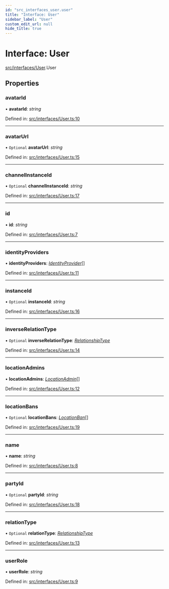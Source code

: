 ```yaml
---
id: "src_interfaces_user.user"
title: "Interface: User"
sidebar_label: "User"
custom_edit_url: null
hide_title: true
---
```


# Interface: User

[src/interfaces/User](../modules/src_interfaces_user.md).User

## Properties

### avatarId

• **avatarId**: *string*

Defined in: [src/interfaces/User.ts:10](https://github.com/xr3ngine/xr3ngine/blob/716a06460/packages/common/src/interfaces/User.ts#L10)

___

### avatarUrl

• `Optional` **avatarUrl**: *string*

Defined in: [src/interfaces/User.ts:15](https://github.com/xr3ngine/xr3ngine/blob/716a06460/packages/common/src/interfaces/User.ts#L15)

___

### channelInstanceId

• `Optional` **channelInstanceId**: *string*

Defined in: [src/interfaces/User.ts:17](https://github.com/xr3ngine/xr3ngine/blob/716a06460/packages/common/src/interfaces/User.ts#L17)

___

### id

• **id**: *string*

Defined in: [src/interfaces/User.ts:7](https://github.com/xr3ngine/xr3ngine/blob/716a06460/packages/common/src/interfaces/User.ts#L7)

___

### identityProviders

• **identityProviders**: [*IdentityProvider*](src_interfaces_identityprovider.identityprovider.md)[]

Defined in: [src/interfaces/User.ts:11](https://github.com/xr3ngine/xr3ngine/blob/716a06460/packages/common/src/interfaces/User.ts#L11)

___

### instanceId

• `Optional` **instanceId**: *string*

Defined in: [src/interfaces/User.ts:16](https://github.com/xr3ngine/xr3ngine/blob/716a06460/packages/common/src/interfaces/User.ts#L16)

___

### inverseRelationType

• `Optional` **inverseRelationType**: [*RelationshipType*](../modules/src_interfaces_user.md#relationshiptype)

Defined in: [src/interfaces/User.ts:14](https://github.com/xr3ngine/xr3ngine/blob/716a06460/packages/common/src/interfaces/User.ts#L14)

___

### locationAdmins

• **locationAdmins**: [*LocationAdmin*](src_interfaces_locationadmin.locationadmin.md)[]

Defined in: [src/interfaces/User.ts:12](https://github.com/xr3ngine/xr3ngine/blob/716a06460/packages/common/src/interfaces/User.ts#L12)

___

### locationBans

• `Optional` **locationBans**: [*LocationBan*](src_interfaces_locationban.locationban.md)[]

Defined in: [src/interfaces/User.ts:19](https://github.com/xr3ngine/xr3ngine/blob/716a06460/packages/common/src/interfaces/User.ts#L19)

___

### name

• **name**: *string*

Defined in: [src/interfaces/User.ts:8](https://github.com/xr3ngine/xr3ngine/blob/716a06460/packages/common/src/interfaces/User.ts#L8)

___

### partyId

• `Optional` **partyId**: *string*

Defined in: [src/interfaces/User.ts:18](https://github.com/xr3ngine/xr3ngine/blob/716a06460/packages/common/src/interfaces/User.ts#L18)

___

### relationType

• `Optional` **relationType**: [*RelationshipType*](../modules/src_interfaces_user.md#relationshiptype)

Defined in: [src/interfaces/User.ts:13](https://github.com/xr3ngine/xr3ngine/blob/716a06460/packages/common/src/interfaces/User.ts#L13)

___

### userRole

• **userRole**: *string*

Defined in: [src/interfaces/User.ts:9](https://github.com/xr3ngine/xr3ngine/blob/716a06460/packages/common/src/interfaces/User.ts#L9)
